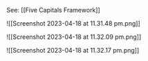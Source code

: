 See: [[Five Capitals Framework]]

![[Screenshot 2023-04-18 at 11.31.48 pm.png]]

![[Screenshot 2023-04-18 at 11.32.09 pm.png]]

![[Screenshot 2023-04-18 at 11.32.17 pm.png]]

